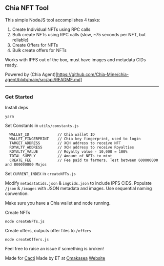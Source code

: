 ## Chia NFT Tool

This simple NodeJS tool accomplishes 4 tasks:

1) Create Individual NFTs using RPC calls
2) Bulk create NFTs using RPC calls (slow, ~75 seconds per NFT, but reliable)
3) Create Offers for NFTs
4) Bulk create offers for NFTs

Works with IPFS out of the box, must have images and metadata CIDs ready.

Powered by (Chia Agent)[https://github.com/Chia-Mine/chia-agent/blob/main/src/api/README.md]

-------------------------------------------------------------

### Get Started

Install deps
```
yarn
```

Set Constants in `utils/constants.js`

```
  WALLET_ID             // Chia wallet ID
  WALLET_FINGERPRINT    // Chia key fingerprint, used to login
  TARGET_ADDRESS        // XCH address to receive NFT
  ROYALTY_ADDRESS       // XCH address to receive Royalties
  ROYALTY_VALUE         // Royalty value - 10,000 = 100%
  TOTAL_SUPPLY          // Amount of NFTs to mint
  CREATE_FEE            // Fee paid to farmers. Test between 600000000 and 800000000 Mojos
```

Set `CURRENT_INDEX` in `createNFTs.js`

Modify `metadataCids.json` & `imgCids.json` to include IPFS CIDS.
Populate `/json` & `/images` with JSON metadata and images. Use sequential naming convention.

Make sure you have a Chia wallet and node running.

Create NFTs

```
node createNFTs.js
```

Create offers, outputs offer files to `/offers`

```
node createOffers.js
```

Feel free to raise an issue if something is broken!

Made for [Cacti](https://omakasea.com/cacti)
Made by ET at [Omakasea](https://twitter.com/Omakasea_) [Website](https://omakasea.com/)
